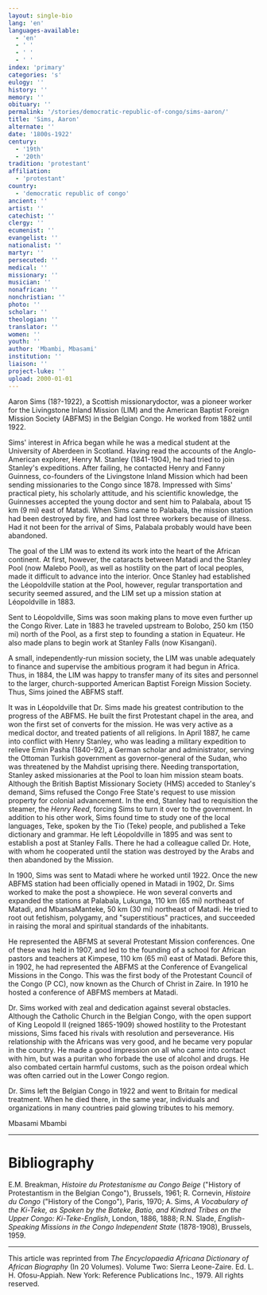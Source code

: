 ```yaml
---
layout: single-bio
lang: 'en'
languages-available:
  - 'en'
  - ' '
  - ' '
  - ' '
index: 'primary'
categories: 's'
eulogy: ''
history: ''
memory: ''
obituary: ''
permalink: '/stories/democratic-republic-of-congo/sims-aaron/'
title: 'Sims, Aaron'
alternate: ''
date: '1800s-1922'
century:
  - '19th'
  - '20th'
tradition: 'protestant'
affiliation:
  - 'protestant'
country:
  - 'democratic republic of congo'
ancient: ''
artist: ''
catechist: ''
clergy: ''
ecumenist: ''
evangelist: ''
nationalist: ''
martyr: ''
persecuted: ''
medical: ''
missionary: ''
musician: ''
nonafrican: ''
nonchristian: ''
photo: ''
scholar: ''
theologian: ''
translator: ''
women: ''
youth: ''
author: 'Mbambi, Mbasami'
institution: ''
liaison: ''
project-luke: ''
upload: 2000-01-01
---
```



Aaron Sims (18?-1922), a Scottish missionarydoctor, was a pioneer worker for the Livingstone Inland Mission (LIM) and the American Baptist Foreign Mission Society (ABFMS) in the Belgian Congo. He worked from 1882 until 1922.

Sims' interest in Africa began while he was a medical student at the University of Aberdeen in Scotland. Having read the accounts of the Anglo-American explorer, Henry M. Stanley (1841-1904), he had tried to join Stanley's expeditions. After failing, he contacted Henry and Fanny Guinness, co-founders of the Livingstone Inland Mission which had been sending missionaries to the Congo since 1878. Impressed with Sims' practical piety, his scholarly attitude, and his scientific knowledge, the Guinnesses accepted the young doctor and sent him to Palabala, about 15 km (9 mi) east of Matadi. When Sims came to Palabala, the mission station had been destroyed by fire, and had lost three workers because of illness. Had it not been for the arrival of Sims, Palabala probably would have been abandoned.

The goal of the LIM was to extend its work into the heart of the African continent. At first, however, the cataracts between Matadi and the Stanley Pool (now Malebo Pool), as well as hostility on the part of local peoples, made it difficult to advance into the interior. Once Stanley had established the Léopoldville station at the Pool, however, regular transportation and security seemed assured, and the LIM set up a mission station at Léopoldville in 1883.

Sent to Léopoldville, Sims was soon making plans to move even further up the Congo River. Late in 1883 he traveled upstream to Bolobo, 250 km (150 mi) north of the Pool, as a first step to founding a station in Equateur. He also made plans to begin work at Stanley Falls (now Kisangani).

A small, independently-run mission society, the LIM was unable adequately to finance and supervise the ambitious program it had begun in Africa. Thus, in 1884, the LIM was happy to transfer many of its sites and personnel to the larger, church-supported American Baptist Foreign Mission Society. Thus, Sims joined the ABFMS staff.

It was in Léopoldville that Dr. Sims made his greatest contribution to the progress of the ABFMS. He built the first Protestant chapel in the area, and won the first set of converts for the mission. He was very active as a medical doctor, and treated patients of all religions. In April 1887, he came into conflict with Henry Stanley, who was leading a military expedition to relieve Emin Pasha (1840-92), a German scholar and administrator, serving the Ottoman Turkish government as governor-general of the Sudan, who was threatened by the Mahdist uprising there. Needing transportation, Stanley asked missionaries at the Pool to loan him mission steam boats. Although the British Baptist Missionary Society (HMS) acceded to Stanley's demand, Sims refused the Congo Free State's request to use mission property for colonial advancement. In the end, Stanley had to requisition the steamer, the *Henry Reed*, forcing Sims to turn it over to the government. In addition to his other work, Sims found time to study one of the local languages, Teke, spoken by the Tio (Teke) people, and published a Teke dictionary and grammar. He left Léopoldville in 1895 and was sent to establish a post at Stanley Falls. There he had a colleague called Dr. Hote, with whom he cooperated until the station was destroyed by the Arabs and then abandoned by the Mission.

In 1900, Sims was sent to Matadi where he worked until 1922. Once the new ABFMS station had been officially opened in Matadi in 1902, Dr. Sims worked to make the post a showpiece. He won several converts and expanded the stations at Palabala, Lukunga, 110 km (65 mi) northeast of Matadi, and MbansaManteke, 50 km (30 mi) northeast of Matadi. He tried to root out fetishism, polygamy, and "superstitious" practices, and succeeded in raising the moral and spiritual standards of the inhabitants.

He represented the ABFMS at several Protestant Mission conferences. One of these was held in 1907, and led to the founding of a school for African pastors and teachers at Kimpese, 110 km (65 mi) east of Matadi. Before this, in 1902, he had represented the ABFMS at the Conference of Evangelical Missions in the Congo. This was the first body of the Protestant Council of the Congo (P CC), now known as the Church of Christ in Zaire. In 1910 he hosted a conference of ABFMS members at Matadi.

Dr. Sims worked with zeal and dedication against several obstacles. Although the Catholic Church in the Belgian Congo, with the open support of King Leopold II (reigned 1865-1909) showed hostility to the Protestant missions, Sims faced his rivals with resolution and perseverance. His relationship with the Africans was very good, and he became very popular in the country. He made a good impression on all who came into contact with him, but was a puritan who forbade the use of alcohol and drugs. He also combated certain harmful customs, such as the poison ordeal which was often carried out in the Lower Congo region.

Dr. Sims left the Belgian Congo in 1922 and went to Britain for medical treatment. When he died there, in the same year, individuals and organizations in many countries paid glowing tributes to his memory.

Mbasami Mbambi

---

# Bibliography

E.M. Breakman, *Histoire du Protestanisme au Congo Beige* ("History of Protestantism in the Belgian Congo"), Brussels, 1961; R. Cornevin, *Histoire du Congo* ("History of the Congo"), Paris, 1970; A. Sims, *A Vocabulary of the Ki-Teke, as Spoken by the Bateke, Batio, and Kindred Tribes on the Upper Congo: Ki-Teke-English*, London, 1886, 1888; R.N. Slade, *English-Speaking Missions in the Congo Independent State* (1878-1908), Brussels, 1959.

---

This article was reprinted from *The Encyclopaedia Africana Dictionary of African Biography* (In 20 Volumes). Volume Two: Sierra Leone-Zaire. Ed. L. H. Ofosu-Appiah. New York: Reference Publications Inc., 1979.  All rights reserved.